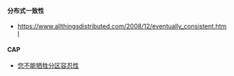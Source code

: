 #### 分布式一致性

+ https://www.allthingsdistributed.com/2008/12/eventually_consistent.html

#### CAP

+ [您不能牺牲分区容忍性](https://codahale.com/you-cant-sacrifice-partition-tolerance/)